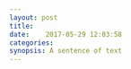 ```yaml
---
layout: post
title:   
date:    2017-05-29 12:03:58 
categories: 
synopsis: A sentence of text
---
```

